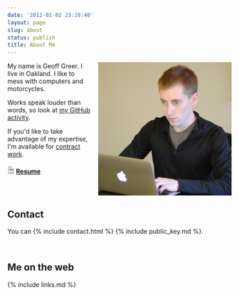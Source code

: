 ```yaml
---
date: '2012-01-02 23:28:40'
layout: page
slug: about
status: publish
title: About Me
---
```


<img alt="Me" src="/me-2015.jpg" style="float: right; padding-left: 1em; height: 300px; width: 300px;">

My name is Geoff Greer. I live in Oakland. I like to mess with computers and motorcycles.

Works speak louder than words, so look at [my GitHub activity](https://github.com/ggreer).

If you'd like to take advantage of my expertise, I'm available for [contract work](/hire/).

<h4><img src="/icons/resume_icon.png" height="16" width="16" alt="" /> <a href="/resume/" rel="me">Resume</a></h4>

<br style="clear: both;" />

## Contact
You can {% include contact.html %} {% include public_key.md %}.

<br />

## Me on the web
{% include links.md %}

